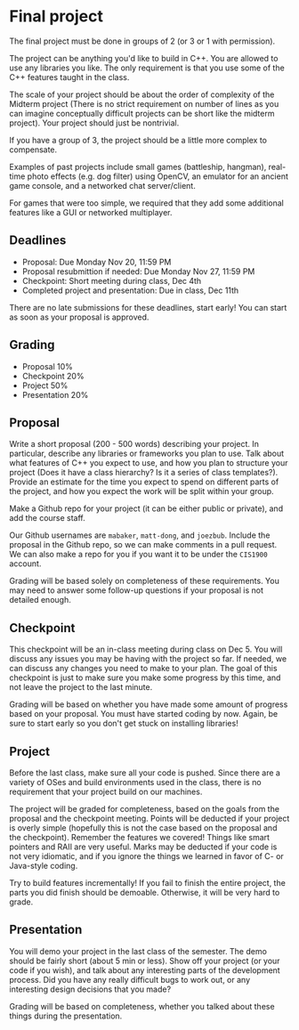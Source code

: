 
# Final project

The final project must be done in groups of 2 (or 3 or 1 with permission).

The project can be anything you'd like to build in C++.
You are allowed to use any libraries you like.
The only requirement is that you use some of the C++ features taught in the class.

The scale of your project should be about the order of complexity of the Midterm project (There is no strict requirement on number of lines as you can imagine conceptually difficult projects can be short like the midterm project). Your project should just be nontrivial.

If you have a group of 3, the project should be a little more complex to compensate.

Examples of past projects include small games (battleship, hangman), real-time photo effects (e.g. dog filter) using OpenCV, an emulator for an ancient game console, and a networked chat server/client.

For games that were too simple, we required that they add some additional features like a GUI or networked multiplayer.

## Deadlines

- Proposal: Due Monday Nov 20, 11:59 PM
- Proposal resubmittion if needed: Due Monday Nov 27, 11:59 PM
- Checkpoint: Short meeting during class, Dec 4th
- Completed project and presentation: Due in class, Dec 11th

There are no late submissions for these deadlines, start early! You can start as soon as your proposal is approved.

## Grading

- Proposal 10%
- Checkpoint 20%
- Project 50%
- Presentation 20%

## Proposal

Write a short proposal (200 - 500 words) describing your project.
In particular, describe any libraries or frameworks you plan to use.
Talk about what features of C++ you expect to use, and how you plan to structure your project (Does it have a class hierarchy? Is it a series of class templates?).
Provide an estimate for the time you expect to spend on different parts of the project, and how you expect the work will be split within your group.

Make a Github repo for your project (it can be either public or private), and add the course staff.

Our Github usernames are `mabaker`, `matt-dong`, and `joezbub`.
Include the proposal in the Github repo, so we can make comments in a pull request.
We can also make a repo for you if you want it to be under the `CIS1900` account.

Grading will be based solely on completeness of these requirements.
You may need to answer some follow-up questions if your proposal is not detailed enough.

## Checkpoint

This checkpoint will be an in-class meeting during class on Dec 5.
You will discuss any issues you may be having with the project so far.
If needed, we can discuss any changes you need to make to your plan.
The goal of this checkpoint is just to make sure you make some progress by this time, and not leave the project to the last minute.

Grading will be based on whether you have made some amount of progress based on your proposal.
You must have started coding by now.
Again, be sure to start early so you don't get stuck on installing libraries!

## Project

Before the last class, make sure all your code is pushed.
Since there are a variety of OSes and build environments used in the class, there is no requirement that your project build on our machines.

The project will be graded for completeness, based on the goals from the proposal and the checkpoint meeting.
Points will be deducted if your project is overly simple (hopefully this is not the case based on the proposal and the checkpoint).
Remember the features we covered!
Things like smart pointers and RAII are very useful.
Marks may be deducted if your code is not very idiomatic, and if you ignore the things we learned in favor of C- or Java-style coding.

Try to build features incrementally!
If you fail to finish the entire project, the parts you did finish should be demoable.
Otherwise, it will be very hard to grade.

## Presentation

You will demo your project in the last class of the semester.
The demo should be fairly short (about 5 min or less).
Show off your project (or your code if you wish), and talk about any interesting parts of the development process.
Did you have any really difficult bugs to work out, or any interesting design decisions that you made?

Grading will be based on completeness, whether you talked about these things during the presentation.
